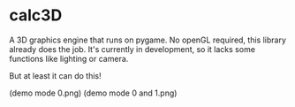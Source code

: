# calc3D
A 3D graphics engine that  runs on pygame. No openGL required, this library already does the job. 
It's currently in development, so it lacks some functions like lighting or camera.

But at least it can do this!

(demo mode 0.png)
(demo mode 0 and 1.png)


